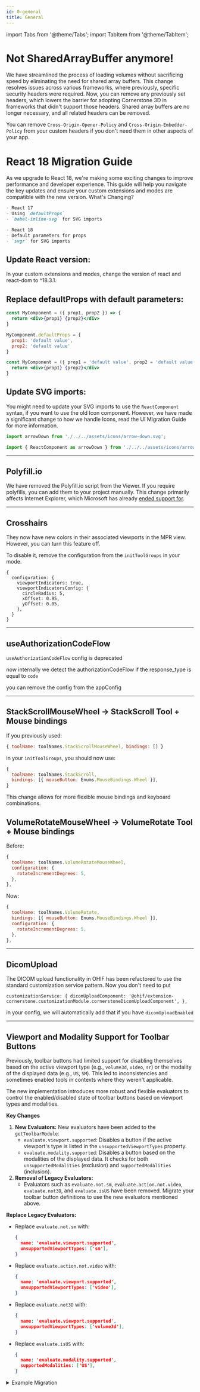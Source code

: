 ```yaml
---
id: 0-general
title: General
---
```


import Tabs from '@theme/Tabs';
import TabItem from '@theme/TabItem';

# Not SharedArrayBuffer anymore!

We have streamlined the process of loading volumes without sacrificing speed by eliminating the need for shared array buffers. This change resolves issues across various frameworks, where previously, specific security headers were required. Now, you can remove any previously set headers, which lowers the barrier for adopting Cornerstone 3D in frameworks that didn't support those headers. Shared array buffers are no longer necessary, and all related headers can be removed.

You can remove `Cross-Origin-Opener-Policy` and `Cross-Origin-Embedder-Policy` from your custom headers if you don't need them in other
aspects of your app.

# React 18 Migration Guide
As we upgrade to React 18, we're making some exciting changes to improve performance and developer experience. This guide will help you navigate the key updates and ensure your custom extensions and modes are compatible with the new version.
What's Changing?

<Tabs>
  <TabItem value="Before" label="Before" default>

```md
- React 17
- Using `defaultProps`
- `babel-inline-svg` for SVG imports
```

  </TabItem>
  <TabItem value="After" label="After">

```md
- React 18
- Default parameters for props
- `svgr` for SVG imports
```

  </TabItem>
</Tabs>


## Update React version:
In your custom extensions and modes, change the version of react and react-dom to ^18.3.1.

## Replace defaultProps with default parameters:

<Tabs>
  <TabItem value="Before" label="Before" default>

```jsx
const MyComponent = ({ prop1, prop2 }) => {
  return <div>{prop1} {prop2}</div>
}

MyComponent.defaultProps = {
  prop1: 'default value',
  prop2: 'default value'
}
```

  </TabItem>
  <TabItem value="After" label="After">

```jsx
const MyComponent = ({ prop1 = 'default value', prop2 = 'default value' }) => {
  return <div>{prop1} {prop2}</div>
}
```
  </TabItem>
</Tabs>

## Update SVG imports:

You might need to update your SVG imports to use the `ReactComponent` syntax, if you want to use the old Icon component. However, we have made a significant change to how we handle Icons, read the UI Migration Guide for more information.

<Tabs>
  <TabItem value="Before" label="Before" default>

```javascript
import arrowDown from './../../assets/icons/arrow-down.svg';
```

  </TabItem>
  <TabItem value="After" label="After">

```javascript
import { ReactComponent as arrowDown } from './../../assets/icons/arrow-down.svg';
```

  </TabItem>
</Tabs>

---

## Polyfill.io

We have removed the Polyfill.io script from the Viewer. If you require polyfills, you can add them to your project manually. This change primarily affects Internet Explorer, which Microsoft has already [ended support for](https://learn.microsoft.com/en-us/lifecycle/faq/internet-explorer-microsoft-edge#is-internet-explorer-11-the-last-version-of-internet-explorer-).



---

## Crosshairs

They now have new colors in their associated viewports in the MPR view. However, you can turn this feature off.

To disable it, remove the configuration from the `initToolGroups` in your mode.

```
{
  configuration: {
    viewportIndicators: true,
    viewportIndicatorsConfig: {
      circleRadius: 5,
      xOffset: 0.95,
      yOffset: 0.05,
    },
  }
}
```

---


## useAuthorizationCodeFlow

`useAuthorizationCodeFlow` config is deprecated

now internally we detect the authorizationCodeFlow if the response_type is equal to `code`

you can remove the config from the appConfig

---

## StackScrollMouseWheel -> StackScroll Tool + Mouse bindings

If you previously used:

```js
{ toolName: toolNames.StackScrollMouseWheel, bindings: [] }
```

in your `initToolGroups`, you should now use:

```js
{
  toolName: toolNames.StackScroll,
  bindings: [{ mouseButton: Enums.MouseBindings.Wheel }],
}
```

This change allows for more flexible mouse bindings and keyboard combinations.

## VolumeRotateMouseWheel -> VolumeRotate Tool + Mouse bindings

Before:

```js
{
  toolName: toolNames.VolumeRotateMouseWheel,
  configuration: {
    rotateIncrementDegrees: 5,
  },
},
```

Now:

```js
{
  toolName: toolNames.VolumeRotate,
  bindings: [{ mouseButton: Enums.MouseBindings.Wheel }],
  configuration: {
    rotateIncrementDegrees: 5,
  },
},
```

---

## DicomUpload

The DICOM upload functionality in OHIF has been refactored to use the standard customization service pattern. Now you don't need to put

`customizationService: { dicomUploadComponent: '@ohif/extension-cornerstone.customizationModule.cornerstoneDicomUploadComponent', },`

in your config, we will automatically add that if you have `dicomUploadEnabled`

---

## Viewport and Modality Support for Toolbar Buttons

Previously, toolbar buttons had limited support for disabling themselves based on the active viewport type (e.g., `volume3d`, `video`, `sr`) or the modality of the displayed data (e.g., `US`, `SM`). This led to inconsistencies and sometimes enabled tools in contexts where they weren't applicable.

The new implementation introduces more robust and flexible evaluators to control the enabled/disabled state of toolbar buttons based on viewport types and modalities.

**Key Changes**

1. **New Evaluators:** New evaluators have been added to the `getToolbarModule`:
    - `evaluate.viewport.supported`: Disables a button if the active viewport's type is listed in the `unsupportedViewportTypes` property.
    - `evaluate.modality.supported`: Disables a button based on the modalities of the displayed data. It checks for both `unsupportedModalities` (exclusion) and `supportedModalities` (inclusion).
2. **Removal of Legacy Evaluators:**
    - Evaluators such as `evaluate.not.sm`, `evaluate.action.not.video`, `evaluate.not3D`, and `evaluate.isUS` have been removed. Migrate your toolbar button definitions to use the new evaluators mentioned above.


**Replace Legacy Evaluators:**
 - Replace `evaluate.not.sm` with:

     ```json
     {
       name: 'evaluate.viewport.supported',
       unsupportedViewportTypes: ['sm'],
     }
     ```

 - Replace `evaluate.action.not.video` with:

     ```json
     {
       name: 'evaluate.viewport.supported',
       unsupportedViewportTypes: ['video'],
     }
     ```

 - Replace `evaluate.not3D` with:

     ```json
     {
       name: 'evaluate.viewport.supported',
       unsupportedViewportTypes: ['volume3d'],
     }
     ```

 - Replace `evaluate.isUS` with:

     ```json
     {
       name: 'evaluate.modality.supported',
       supportedModalities: ['US'],
     }
     ```

<details>
<summary>Example Migration</summary>

Before:

```json
evaluate: ['evaluate.cine', 'evaluate.not3D'],
```

After

```json
evaluate: [
  'evaluate.cine',
  {
    name: 'evaluate.viewport.supported',
    unsupportedViewportTypes: ['volume3d'],
  },
],
```
</details>
